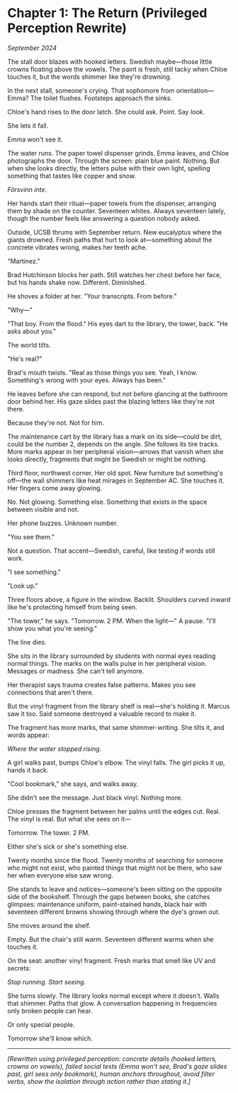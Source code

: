 # Chapter 1: The Return (Privileged Perception Rewrite)
*September 2024*

The stall door blazes with hooked letters. Swedish maybe—those little crowns floating above the vowels. The paint is fresh, still tacky when Chloe touches it, but the words shimmer like they're drowning.

In the next stall, someone's crying. That sophomore from orientation—Emma? The toilet flushes. Footsteps approach the sinks.

Chloe's hand rises to the door latch. She could ask. Point. Say *look*.

She lets it fall.

Emma won't see it.

The water runs. The paper towel dispenser grinds. Emma leaves, and Chloe photographs the door. Through the screen: plain blue paint. Nothing. But when she looks directly, the letters pulse with their own light, spelling something that tastes like copper and snow.

*Försvinn inte.*

Her hands start their ritual—paper towels from the dispenser, arranging them by shade on the counter. Seventeen whites. Always seventeen lately, though the number feels like answering a question nobody asked.

Outside, UCSB thrums with September return. New eucalyptus where the giants drowned. Fresh paths that hurt to look at—something about the concrete vibrates wrong, makes her teeth ache.

"Martinez."

Brad Hutchinson blocks her path. Still watches her chest before her face, but his hands shake now. Different. Diminished.

He shoves a folder at her. "Your transcripts. From before."

"Why—"

"That boy. From the flood." His eyes dart to the library, the tower, back. "He asks about you."

The world tilts. 

"He's real?"

Brad's mouth twists. "Real as those things you see. Yeah, I know. Something's wrong with your eyes. Always has been."

He leaves before she can respond, but not before glancing at the bathroom door behind her. His gaze slides past the blazing letters like they're not there.

Because they're not. Not for him.

The maintenance cart by the library has a mark on its side—could be dirt, could be the number 2, depends on the angle. She follows its tire tracks. More marks appear in her peripheral vision—arrows that vanish when she looks directly, fragments that might be Swedish or might be nothing.

Third floor, northwest corner. Her old spot. New furniture but something's off—the wall shimmers like heat mirages in September AC. She touches it. Her fingers come away glowing.

No. Not glowing. Something else. Something that exists in the space between visible and not.

Her phone buzzes. Unknown number.

"You see them."

Not a question. That accent—Swedish, careful, like testing if words still work.

"I see something."

"Look up."

Three floors above, a figure in the window. Backlit. Shoulders curved inward like he's protecting himself from being seen.

"The tower," he says. "Tomorrow. 2 PM. When the light—" A pause. "I'll show you what you're seeing."

The line dies.

She sits in the library surrounded by students with normal eyes reading normal things. The marks on the walls pulse in her peripheral vision. Messages or madness. She can't tell anymore.

Her therapist says trauma creates false patterns. Makes you see connections that aren't there. 

But the vinyl fragment from the library shelf is real—she's holding it. Marcus saw it too. Said someone destroyed a valuable record to make it. 

The fragment has more marks, that same shimmer-writing. She tilts it, and words appear:

*Where the water stopped rising.*

A girl walks past, bumps Chloe's elbow. The vinyl falls. The girl picks it up, hands it back.

"Cool bookmark," she says, and walks away.

She didn't see the message. Just black vinyl. Nothing more.

Chloe presses the fragment between her palms until the edges cut. Real. The vinyl is real. But what she sees on it—

Tomorrow. The tower. 2 PM.

Either she's sick or she's something else.

Twenty months since the flood. Twenty months of searching for someone who might not exist, who painted things that might not be there, who saw her when everyone else saw wrong.

She stands to leave and notices—someone's been sitting on the opposite side of the bookshelf. Through the gaps between books, she catches glimpses: maintenance uniform, paint-stained hands, black hair with seventeen different browns showing through where the dye's grown out.

She moves around the shelf.

Empty. But the chair's still warm. Seventeen different warms when she touches it.

On the seat: another vinyl fragment. Fresh marks that smell like UV and secrets:

*Stop running. Start seeing.*

She turns slowly. The library looks normal except where it doesn't. Walls that shimmer. Paths that glow. A conversation happening in frequencies only broken people can hear.

Or only special people.

Tomorrow she'll know which.

---

*[Rewritten using privileged perception: concrete details (hooked letters, crowns on vowels), failed social tests (Emma won't see, Brad's gaze slides past, girl sees only bookmark), human anchors throughout, avoid filter verbs, show the isolation through action rather than stating it.]*